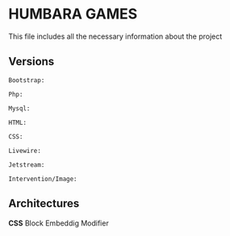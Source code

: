 # HUMBARA GAMES
This file includes all the necessary information about the project

## Versions
    Bootstrap:

    Php:

    Mysql:
    
    HTML:
    
    CSS:

    Livewire:

    Jetstream:

    Intervention/Image:


## Architectures

<strong>CSS</strong> Block Embeddig Modifier
